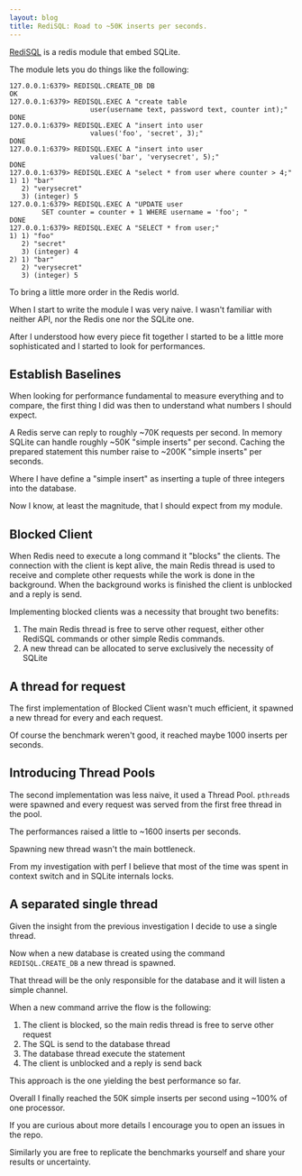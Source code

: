 ```yaml
---
layout: blog
title: RediSQL: Road to ~50K inserts per seconds.
---
```



[RediSQL][1] is a redis module that embed SQLite.

The module lets you do things like the following:

```
127.0.0.1:6379> REDISQL.CREATE_DB DB                                                
OK
127.0.0.1:6379> REDISQL.EXEC A "create table 
                    user(username text, password text, counter int);"
DONE
127.0.0.1:6379> REDISQL.EXEC A "insert into user 
                    values('foo', 'secret', 3);"
DONE
127.0.0.1:6379> REDISQL.EXEC A "insert into user 
                    values('bar', 'verysecret', 5);"
DONE
127.0.0.1:6379> REDISQL.EXEC A "select * from user where counter > 4;"
1) 1) "bar"
   2) "verysecret"
   3) (integer) 5
127.0.0.1:6379> REDISQL.EXEC A "UPDATE user 
        SET counter = counter + 1 WHERE username = 'foo'; "                        
DONE
127.0.0.1:6379> REDISQL.EXEC A "SELECT * from user;"
1) 1) "foo"
   2) "secret"
   3) (integer) 4
2) 1) "bar"
   2) "verysecret"
   3) (integer) 5
```
To bring a little more order in the Redis world.

When I start to write the module I was very naive.
I wasn't familiar with neither API, nor the Redis one nor the SQLite one.

After I understood how every piece fit together I started to be a little more sophisticated and I started to look for performances.

## Establish Baselines

When looking for performance fundamental to measure everything and to compare, the first thing I did was then to understand what numbers I should expect.

A Redis serve can reply to roughly ~70K requests per second.
In memory SQLite can handle roughly ~50K "simple inserts" per second. Caching the prepared statement this number raise to ~200K "simple inserts" per seconds.

Where I have define a "simple insert" as inserting a tuple of three integers into the database.

Now I know, at least the magnitude, that I should expect from my module.

## Blocked Client

When Redis need to execute a long command it "blocks" the clients.
The connection with the client is kept alive, the main Redis thread is used to receive and complete other requests while the work is done in the background.
When the background works is finished the client is unblocked and a reply is send.

Implementing blocked clients was a necessity that brought two benefits:

1. The main Redis thread is free to serve other request, either other RediSQL commands or other simple Redis commands.
2. A new thread can be allocated to serve exclusively the necessity of SQLite

## A thread for request

The first implementation of Blocked Client wasn't much efficient, it spawned a new thread for every and each request.

Of course the benchmark weren't good, it reached maybe 1000 inserts per seconds.

## Introducing Thread Pools

The second implementation was less naive, it used a Thread Pool.
`pthread`s were spawned and every request was served from the first free thread in the pool.

The performances raised a little to ~1600 inserts per seconds.

Spawning new thread wasn't the main bottleneck.

From my investigation with perf I believe that most of the time was spent in context switch and in SQLite internals locks.

## A separated single thread

Given the insight from the previous investigation I decide to use a single thread.

Now when a new database is created using the command `REDISQL.CREATE_DB` a new thread is spawned.

That thread will be the only responsible for the database and it will listen a simple channel.

When a new command arrive the flow is the following:
1. The client is blocked, so the main redis thread is free to serve other request
2. The SQL is send to the database thread
3. The database thread execute the statement
4. The client is unblocked and a reply is send back

This approach is the one yielding the best performance so far.

Overall I finally reached the 50K simple inserts per second using ~100% of one processor.

If you are curious about more details I encourage you to open an issues in the repo.

Similarly you are free to replicate the benchmarks yourself and share your results or uncertainty.


[1]: https://github.com/RedBeardLab/rediSQL
